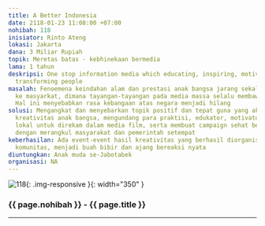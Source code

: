 ```yaml
---
title: A Better Indonesia
date: 2118-01-23 11:08:00 +07:00
nohibah: 118
inisiator: Rinto Ateng
lokasi: Jakarta
dana: 3 Miliar Rupiah
topik: Meretas batas - kebhinekaan bermedia
lama: 1 tahun
deskripsi: One stop information media which educating, inspiring, motivating, and
  transforming people
masalah: Fenoemena keindahan alam dan prestasi anak bangsa jarang sekali digaungkan
  ke masyarkat, dimana tayangan-tayangan pada media massa selalu membawa isu negatif.
  Hal ini menyebabkan rasa kebangaan atas negara menjadi hilang
solusi: Mengangkat dan menyebarkan topik positif dan tepat guna yang akan membangkitkan
  kreativitas anak bangsa, mengundang para praktisi, edukator, motivator dan institusi
  lokal untuk direkam dalam media film, serta membuat campaign sehat berkesinambungan
  dengan merangkul masyarakat dan pemerintah setempat
keberhasilan: Ada event-event hasil kreativitas yang berhasil diorganisir, terbentuknya
  komunitas, menjadi buah bibir dan ajang bereaksi nyata
diuntungkan: Anak muda se-Jabotabek
organisasi: NA
---
```


![118](/static/img/hibahcmb/118.png){: .img-responsive }{: width="350" }

### {{ page.nohibah }} - {{ page.title }}

---
